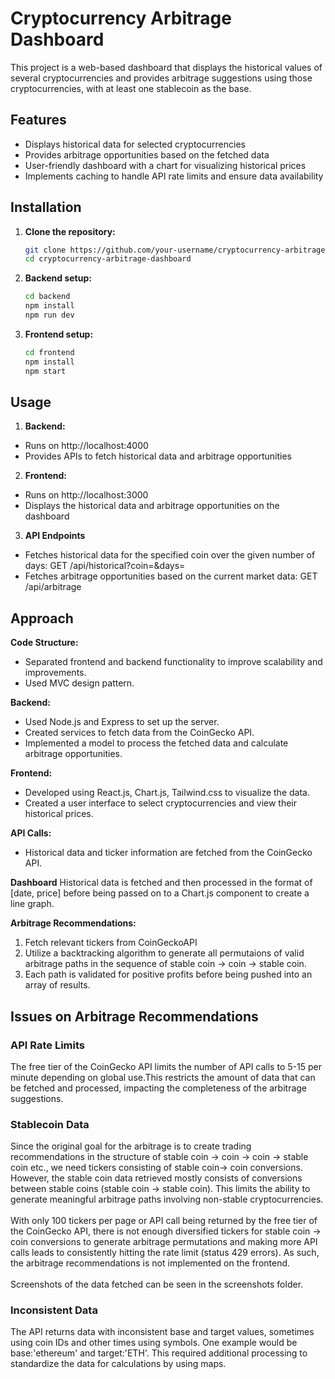 # Cryptocurrency Arbitrage Dashboard

This project is a web-based dashboard that displays the historical values of several cryptocurrencies and provides arbitrage suggestions using those cryptocurrencies, with at least one stablecoin as the base.

## Features

- Displays historical data for selected cryptocurrencies
- Provides arbitrage opportunities based on the fetched data
- User-friendly dashboard with a chart for visualizing historical prices
- Implements caching to handle API rate limits and ensure data availability

## Installation

1. **Clone the repository:**
   ```sh
   git clone https://github.com/your-username/cryptocurrency-arbitrage-dashboard.git
   cd cryptocurrency-arbitrage-dashboard
2. **Backend setup:**
    ```sh
    cd backend
    npm install
    npm run dev
2. **Frontend setup:**
    ```sh
    cd frontend
    npm install
    npm start

## Usage
1. **Backend:**
- Runs on http://localhost:4000
- Provides APIs to fetch historical data and arbitrage opportunities
2. **Frontend:**
- Runs on http://localhost:3000
- Displays the historical data and arbitrage opportunities on the dashboard
3. **API Endpoints**
- Fetches historical data for the specified coin over the given number of days: GET /api/historical?coin=<coin>&days=<days>
- Fetches arbitrage opportunities based on the current market data: GET /api/arbitrage

## Approach
**Code Structure:**
- Separated frontend and backend functionality to improve scalability and improvements.
- Used MVC design pattern.

**Backend:**
- Used Node.js and Express to set up the server.
- Created services to fetch data from the CoinGecko API.
- Implemented a model to process the fetched data and calculate arbitrage opportunities.
  
**Frontend:**
- Developed using React.js, Chart.js, Tailwind.css to visualize the data.
- Created a user interface to select cryptocurrencies and view their historical prices.
  
**API Calls:**
- Historical data and ticker information are fetched from the CoinGecko API.

**Dashboard**
Historical data is fetched and then processed in the format of [date, price] before being passed on to a Chart.js component to create a line graph.

**Arbitrage Recommendations:**
1. Fetch relevant tickers from CoinGeckoAPI
2. Utilize a backtracking algorithm to generate all permutaions of valid arbitrage paths in the sequence of stable coin -> coin -> stable coin.
3. Each path is validated for positive profits before being pushed into an array of results.

## Issues on Arbitrage Recommendations
### API Rate Limits
The free tier of the CoinGecko API limits the number of API calls to 5-15 per minute depending on global use.This restricts the amount of data that can be fetched and processed, impacting the completeness of the arbitrage suggestions.

### Stablecoin Data
Since the original goal for the arbitrage is to create trading recommendations in the structure of stable coin -> coin -> coin -> stable coin etc., we need tickers consisting of stable coin-> coin conversions. However, 
the stable coin data retrieved mostly consists of conversions between stable coins (stable coin -> stable coin). This limits the ability to generate meaningful arbitrage paths involving non-stable cryptocurrencies.
<br><br>
With only 100 tickers per page or API call being returned by the free tier of the CoinGecko API, there is not enough diversified tickers for stable coin -> coin conversions to generate arbitrage permutations and making more API calls leads to consistently hitting the rate limit (status 429 errors).
As such, the arbitrage recommendations is not implemented on the frontend.
<br><br>
Screenshots of the data fetched can be seen in the screenshots folder.

### Inconsistent Data
The API returns data with inconsistent base and target values, sometimes using coin IDs and other times using symbols. One example would be base:'ethereum' and target:'ETH'.
This required additional processing to standardize the data for calculations by using maps.





